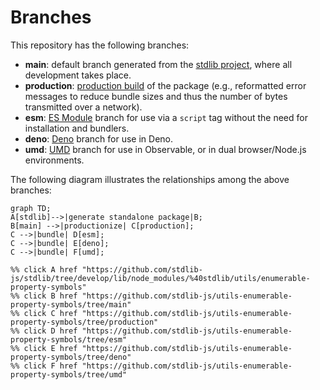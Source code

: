 <!--

@license Apache-2.0

Copyright (c) 2022 The Stdlib Authors.

Licensed under the Apache License, Version 2.0 (the "License");
you may not use this file except in compliance with the License.
You may obtain a copy of the License at

    http://www.apache.org/licenses/LICENSE-2.0

Unless required by applicable law or agreed to in writing, software
distributed under the License is distributed on an "AS IS" BASIS,
WITHOUT WARRANTIES OR CONDITIONS OF ANY KIND, either express or implied.
See the License for the specific language governing permissions and
limitations under the License.

-->

# Branches

This repository has the following branches:

-   **main**: default branch generated from the [stdlib project][stdlib-url], where all development takes place.
-   **production**: [production build][production-url] of the package (e.g., reformatted error messages to reduce bundle sizes and thus the number of bytes transmitted over a network).
-   **esm**: [ES Module][esm-url] branch for use via a `script` tag without the need for installation and bundlers.
-   **deno**: [Deno][deno-url] branch for use in Deno.
-   **umd**: [UMD][umd-url] branch for use in Observable, or in dual browser/Node.js environments.

The following diagram illustrates the relationships among the above branches:

```mermaid
graph TD;
A[stdlib]-->|generate standalone package|B;
B[main] -->|productionize| C[production];
C -->|bundle| D[esm];
C -->|bundle| E[deno];
C -->|bundle| F[umd];

%% click A href "https://github.com/stdlib-js/stdlib/tree/develop/lib/node_modules/%40stdlib/utils/enumerable-property-symbols"
%% click B href "https://github.com/stdlib-js/utils-enumerable-property-symbols/tree/main"
%% click C href "https://github.com/stdlib-js/utils-enumerable-property-symbols/tree/production"
%% click D href "https://github.com/stdlib-js/utils-enumerable-property-symbols/tree/esm"
%% click E href "https://github.com/stdlib-js/utils-enumerable-property-symbols/tree/deno"
%% click F href "https://github.com/stdlib-js/utils-enumerable-property-symbols/tree/umd"
```

[stdlib-url]: https://github.com/stdlib-js/stdlib/tree/develop/lib/node_modules/%40stdlib/utils/enumerable-property-symbols
[production-url]: https://github.com/stdlib-js/utils-enumerable-property-symbols/tree/production
[deno-url]: https://github.com/stdlib-js/utils-enumerable-property-symbols/tree/deno
[umd-url]: https://github.com/stdlib-js/utils-enumerable-property-symbols/tree/umd
[esm-url]: https://github.com/stdlib-js/utils-enumerable-property-symbols/tree/esm